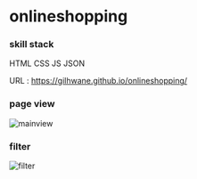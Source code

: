 # onlineshopping

### skill stack
HTML CSS JS JSON

URL : https://gilhwane.github.io/onlineshopping/

### page view
![mainview](https://user-images.githubusercontent.com/63918911/99047865-2d69bc80-25d8-11eb-9c6d-c2b7b7c8d8ae.PNG)

### filter 
![filter](https://user-images.githubusercontent.com/63918911/99047870-2e9ae980-25d8-11eb-8f9c-4f0fa8a024bb.PNG)


<!-- 
image
![pink_t](https://user-images.githubusercontent.com/63918911/99049101-ca792500-25d9-11eb-8b2d-343df09a6bcd.png)
![yellow_p](https://user-images.githubusercontent.com/63918911/99049102-cb11bb80-25d9-11eb-9a37-351dcfa21e04.png)
![yellow_s](https://user-images.githubusercontent.com/63918911/99049104-cbaa5200-25d9-11eb-97ed-e84a25c8a617.png)
![yellow_t](https://user-images.githubusercontent.com/63918911/99049106-cbaa5200-25d9-11eb-918e-5a0d35ca3241.png)
![blue_p](https://user-images.githubusercontent.com/63918911/99049108-cc42e880-25d9-11eb-9bfd-94bb5898afa1.png)
![blue_s](https://user-images.githubusercontent.com/63918911/99049110-cc42e880-25d9-11eb-928a-3efcfcc5c133.png)
![blue_t](https://user-images.githubusercontent.com/63918911/99049111-ccdb7f00-25d9-11eb-8974-1fad7f179b2a.png)
![logo](https://user-images.githubusercontent.com/63918911/99049113-ccdb7f00-25d9-11eb-8700-ea04f4d766bc.png)
![pink_p](https://user-images.githubusercontent.com/63918911/99049115-cd741580-25d9-11eb-95aa-6a2e66e05171.png)
![pink_s](https://user-images.githubusercontent.com/63918911/99049117-cd741580-25d9-11eb-9e06-1352f5feeed3.png)

!-->
